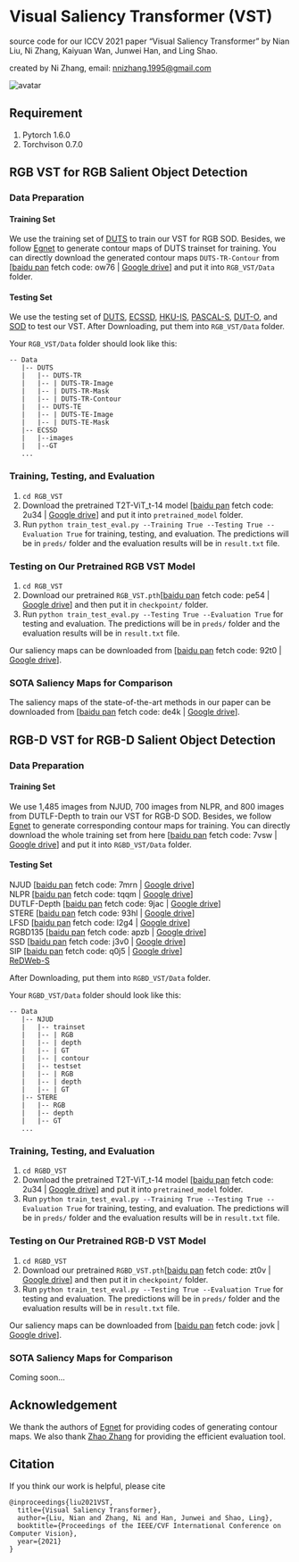 # Visual Saliency Transformer (VST)

source code for our ICCV 2021 paper “Visual Saliency Transformer” by Nian Liu, Ni Zhang, Kaiyuan Wan, Junwei Han, and Ling Shao.

created by Ni Zhang, email: nnizhang.1995@gmail.com

![avatar](https://github.com/nnizhang/VST/blob/main/Network.png)

## Requirement
1. Pytorch 1.6.0
2. Torchvison 0.7.0

## RGB VST for RGB Salient Object Detection
### Data Preparation
#### Training Set
We use the training set of [DUTS](http://saliencydetection.net/duts/) to train our VST for RGB SOD. Besides, we follow [Egnet](https://github.com/JXingZhao/EGNet) to generate contour maps of DUTS trainset for training. You can directly download the generated contour maps `DUTS-TR-Contour` from [[baidu pan](https://pan.baidu.com/s/17OnUi09YuOOq23xNrdYCLQ) fetch code: ow76 | [Google drive](https://drive.google.com/file/d/1NizY8WZSz-5i5KV7bATODi76fovrLuVf/view?usp=sharing)] and put it into `RGB_VST/Data` folder.

#### Testing Set
We use the testing set of [DUTS](http://saliencydetection.net/duts/), [ECSSD](http://www.cse.cuhk.edu.hk/leojia/projects/hsaliency/dataset.html), [HKU-IS](https://i.cs.hku.hk/~gbli/deep_saliency.html), [PASCAL-S](http://cbi.gatech.edu/salobj/), [DUT-O](http://saliencydetection.net/dut-omron/), and [SOD](http://elderlab.yorku.ca/SOD.) to test our VST. After Downloading, put them into `RGB_VST/Data` folder.

Your `RGB_VST/Data` folder should look like this:

````
-- Data
   |-- DUTS
   |   |-- DUTS-TR
   |   |-- | DUTS-TR-Image
   |   |-- | DUTS-TR-Mask
   |   |-- | DUTS-TR-Contour
   |   |-- DUTS-TE
   |   |-- | DUTS-TE-Image
   |   |-- | DUTS-TE-Mask
   |-- ECSSD
   |   |--images
   |   |--GT
   ...
````

### Training, Testing, and Evaluation
1. `cd RGB_VST`
2. Download the pretrained T2T-ViT_t-14 model [[baidu pan](https://pan.baidu.com/s/1adESOUSpErZEceyLIoNOxQ) fetch code: 2u34 | [Google drive](https://drive.google.com/file/d/1R63FUPy0xSybULqpQK6_CTn3QgNog32h/view?usp=sharing)] and put it into `pretrained_model` folder.
3. Run `python train_test_eval.py --Training True --Testing True --Evaluation True` for training, testing, and evaluation. The predictions will be in `preds/` folder and the evaluation results will be in `result.txt` file.

### Testing on Our Pretrained RGB VST Model
1. `cd RGB_VST`
2. Download our pretrained `RGB_VST.pth`[[baidu pan](https://pan.baidu.com/s/1oVeMDmffc8M1RgRUbZEdpQ) fetch code: pe54 | [Google drive](https://drive.google.com/file/d/1tZ3tQkQ7jlDDfF-_ZROnEZg44MaNQFMc/view?usp=sharing)] and then put it in `checkpoint/` folder.
3. Run `python train_test_eval.py --Testing True --Evaluation True` for testing and evaluation. The predictions will be in `preds/` folder and the evaluation results will be in `result.txt` file.

Our saliency maps can be downloaded from [[baidu pan](https://pan.baidu.com/s/1CDkCjq9fRvOHLou9S9oGiA) fetch code: 92t0 | [Google drive](https://drive.google.com/file/d/1T4zDvBobQdT7L7i0HijOZSMfTS5hK-Ec/view?usp=sharing)].

### SOTA Saliency Maps for Comparison
The saliency maps of the state-of-the-art methods in our paper can be downloaded from [[baidu pan](https://pan.baidu.com/s/1wc0LzsHVG7OA-_mWE3Tf7g) fetch code: de4k | [Google drive](https://drive.google.com/file/d/1ZhU1OpTjW8BRgnlm1XR4sUgFMNqW7C1-/view?usp=sharing)].


## RGB-D VST for RGB-D Salient Object Detection
### Data Preparation
#### Training Set
We use 1,485 images from NJUD, 700 images from NLPR, and 800 images from DUTLF-Depth to train our VST for RGB-D SOD. Besides, we follow [Egnet](https://github.com/JXingZhao/EGNet) to generate corresponding contour maps for training. You can directly download the whole training set from here [[baidu pan](https://pan.baidu.com/s/13mvL8pl6AacDdPd4jK44fg) fetch code: 7vsw | [Google drive](https://drive.google.com/file/d/1vK_PLtB4o-LMrVtQlnVysmQpB8MpSlRA/view?usp=sharing)] and put it into `RGBD_VST/Data` folder.

#### Testing Set

NJUD [[baidu pan](https://pan.baidu.com/s/1ywIJV_C0lG1KZNFow87bQQ) fetch code: 7mrn | [Google drive](https://drive.google.com/file/d/19rdcNsuDE6bRD58bruqCXPDhoopTMME4/view?usp=sharing)]  
NLPR [[baidu pan](https://pan.baidu.com/s/1G3ec34XV7oQboY8R9FPVDw) fetch code: tqqm | [Google drive](https://drive.google.com/file/d/1NlJqeauFt6NlzNSHL9iQofzm8XWLmeg9/view?usp=sharing)]  
DUTLF-Depth [[baidu pan](https://pan.baidu.com/s/1BZepaCfo2BsuvBczJKhN4Q) fetch code: 9jac | [Google drive](https://drive.google.com/file/d/1FcS2cBrIj-tBmEgqQzqp-arKIA6UjsLd/view?usp=sharing)]  
STERE [[baidu pan](https://pan.baidu.com/s/16ros8tHMxy9YwfqBZJf1zQ) fetch code: 93hl | [Google drive](https://drive.google.com/file/d/1cVw3tM3xRBxrvO3TZ-oX5tmnPPMIrNbJ/view?usp=sharing)]  
LFSD [[baidu pan](https://pan.baidu.com/s/1sSjFX45DIcNyExsA_lpybQ) fetch code: l2g4 | [Google drive](https://drive.google.com/file/d/1KFZ53EiIuCxMaf6nlFwhfOeBqOJ7BldF/view?usp=sharing)]  
RGBD135 [[baidu pan](https://pan.baidu.com/s/1NQiTSYIs23Cl4TCf7Edp0A) fetch code: apzb | [Google drive](https://drive.google.com/file/d/1kYClZ_17EdFviJ6SiW0_ghqudUCr4r2F/view?usp=sharing)]  
SSD [[baidu pan](https://pan.baidu.com/s/1Ihx001o1MUYaUtbBQH4TnQ) fetch code: j3v0 | [Google drive](https://drive.google.com/file/d/1rD0QKEHdUSE-Cpijgxv4BlPUMRQ6Q69l/view?usp=sharing)]  
SIP [[baidu pan](https://pan.baidu.com/s/1qvpfXrPYT94M6mD0pv3-SQ) fetch code: q0j5 | [Google drive](https://drive.google.com/file/d/1Ruv0oLVP8QjrN3keOtdCjSiX4mh7bBVN/view?usp=sharing)]  
[ReDWeb-S](https://github.com/nnizhang/SMAC)

After Downloading, put them into `RGBD_VST/Data` folder.

Your `RGBD_VST/Data` folder should look like this:

````
-- Data
   |-- NJUD
   |   |-- trainset
   |   |-- | RGB
   |   |-- | depth
   |   |-- | GT
   |   |-- | contour
   |   |-- testset
   |   |-- | RGB
   |   |-- | depth
   |   |-- | GT
   |-- STERE
   |   |-- RGB
   |   |-- depth
   |   |-- GT
   ...
````

### Training, Testing, and Evaluation
1. `cd RGBD_VST`
2. Download the pretrained T2T-ViT_t-14 model [[baidu pan](https://pan.baidu.com/s/1adESOUSpErZEceyLIoNOxQ) fetch code: 2u34 | [Google drive](https://drive.google.com/file/d/1R63FUPy0xSybULqpQK6_CTn3QgNog32h/view?usp=sharing)] and put it into `pretrained_model` folder.
3. Run `python train_test_eval.py --Training True --Testing True --Evaluation True` for training, testing, and evaluation. The predictions will be in `preds/` folder and the evaluation results will be in `result.txt` file.

### Testing on Our Pretrained RGB-D VST Model
1. `cd RGBD_VST`
2. Download our pretrained `RGBD_VST.pth`[[baidu pan](https://pan.baidu.com/s/1llkBDAlwcY9Wg8LeRBYKNg) fetch code: zt0v | [Google drive](https://drive.google.com/file/d/1752akN1ebQZ6g9R_1H14yIa40gThdXI4/view?usp=sharing)] and then put it in `checkpoint/` folder.
3. Run `python train_test_eval.py --Testing True --Evaluation True` for testing and evaluation. The predictions will be in `preds/` folder and the evaluation results will be in `result.txt` file.

Our saliency maps can be downloaded from [[baidu pan](https://pan.baidu.com/s/1yPo9C-WrBXiN8WXNEOP4Hg) fetch code: jovk | [Google drive](https://drive.google.com/file/d/1ccpQv6dnZbC-hx9pZjNTTI-_5qm8QLm9/view?usp=sharing)].

### SOTA Saliency Maps for Comparison
Coming soon...

## Acknowledgement
We thank the authors of [Egnet](https://github.com/JXingZhao/EGNet) for providing codes of generating contour maps. We also thank [Zhao Zhang](https://github.com/zzhanghub/eval-co-sod) for providing the efficient evaluation tool.

## Citation
If you think our work is helpful, please cite 
```
@inproceedings{liu2021VST, 
  title={Visual Saliency Transformer}, 
  author={Liu, Nian and Zhang, Ni and Han, Junwei and Shao, Ling},
  booktitle={Proceedings of the IEEE/CVF International Conference on Computer Vision},
  year={2021}
}
```



